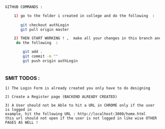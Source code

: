 

```bash 

GITHUB COMMANDS :

    1) go to the folder i created in college and do the following  : 
       
       git checkout authLogin
       git pull origin master

    2) THEN START WORKING ! ,  make all your changes in this branch and once you are done, 
     do the following  : 

        git add .
        git commit -m ""
        git push origin authLogin
        
```


### SMIT TODOS : 

    1) The Login Form is already created you only have to do designing
    
    2) Create a Register page (BACKEND ALREADY CREATED)
    
    3) A User should not be Able to hit a URL in CHROME only if the user is logged in 
    example, hit the following URL : http://localhost:3000/home.html 
    this url should not open if the user is not logged in like wise OTHER PAGES AS WELL ! 

